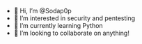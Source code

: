 - 👋 Hi, I’m @Sodap0p
- 👀 I’m interested in security and pentesting 
- 🌱 I’m currently learning Python
- 💞️ I’m looking to collaborate on anything!


